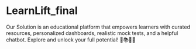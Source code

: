 # LearnLift_final
Our Solution is an educational platform that empowers learners with curated resources, personalized dashboards, realistic mock tests, and a helpful chatbot. Explore and unlock your full potential! 🌟📚👩‍💻
